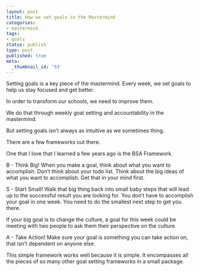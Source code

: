 ```yaml
---
layout: post
title: How we set goals in the Mastermind
categories:
- mastermind
tags:
- goals
status: publish
type: post
published: true
meta:
  _thumbnail_id: '53'
---
```


Setting goals is a key piece of the mastermind. Every week, we set goals to help us stay focused and get better.

In order to transform our schools, we need to improve them.

We do that through weekly goal setting and accountability in the mastermind.

But setting goals isn’t always as intuitive as we sometimes thing.

There are a few frameworks out there.

One that I love that I learned a few years ago is the BSA Framework.

B - Think Big! When you make a goal, think about what you want to accomplish. Don’t think about your todo list. Think about the big ideas of what you want to accomplish. Get that in your mind first.

S - Start Small! Walk that big thing back into small baby steps that will lead up to the successful result you are looking for. You don’t have to accomplish your goal in one week. You need to do the smallest next step to get you there.

If your big goal is to change the culture, a goal for this week could be meeting with two people to ask them their perspective on the culture.

A - Take Action! Make sure your goal is something you can take action on, that isn’t dependent on anyone else.

This simple framework works well because it is simple. It encompasses all the pieces of so many other goal setting frameworks in a small package.
